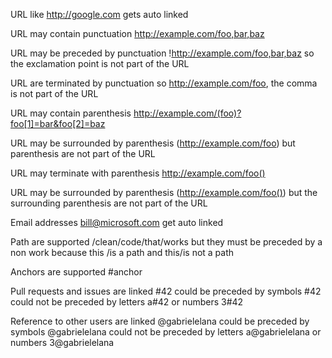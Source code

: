 
URL like http://google.com gets auto linked

URL may contain punctuation http://example.com/foo,bar,baz

URL may be preceded by punctuation !http://example.com/foo,bar,baz so the exclamation point is not part of the URL

URL are terminated by punctuation so http://example.com/foo, the comma is not part of the URL

URL may contain parenthesis http://example.com/(foo)?foo[1]=bar&foo[2]=baz

URL may be surrounded by parenthesis (http://example.com/foo) but parenthesis are not part of the URL

URL may terminate with parenthesis http://example.com/foo()

URL may be surrounded by parenthesis (http://example.com/foo()) but the surrounding parenthesis are not part of the URL

Email addresses bill@microsoft.com get auto linked

Path are supported /clean/code/that/works but they must be preceded by a non work because this /is a path and this/is not a path

Anchors are supported #anchor

Pull requests and issues are linked #42
  could be preceded by symbols \#42
  could not be preceded by letters a#42 or numbers 3#42

Reference to other users are linked @gabrielelana
  could be preceded by symbols \@gabrielelana
  could not be preceded by letters a@gabrielelana or numbers 3@gabrielelana
